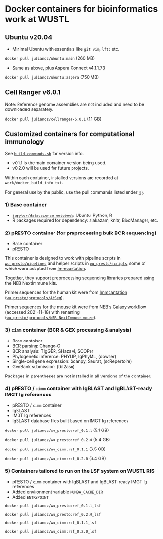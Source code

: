 # Docker containers for bioinformatics work at WUSTL

## Ubuntu v20.04

* Minimal Ubuntu with essentials like `git`, `vim`, `lftp` etc. 

`docker pull julianqz/ubuntu:main` (260 MB) 

* Same as above, plus Aspera Connect v4.1.1.73 

`docker pull julianqz/ubuntu:aspera` (750 MB)

## Cell Ranger v6.0.1

Note: Reference genome assemblies are not included and need to be downloaded separately.

`docker pull julianqz/cellranger-6.0.1` (1.1 GB)

## Customized containers for computational immunology

See [`build_commands.sh`](./build_commands.sh) for version info. 

* v0.1.1 is the main container version being used. 
* v0.2.0 will be used for future projects.

Within each container, installed versions are recorded at `work/docker_build_info.txt`.

For general use by the public, use the pull commands listed under [`4)`](https://github.com/julianqz/wustl_docker#4-presto--cimm-container-with-igblast-and-igblast-ready-imgt-ig-references).

### 1) Base container

* [`jupyter/datascience-notebook`](https://jupyter-docker-stacks.readthedocs.io/en/latest/using/selecting.html): Ubuntu, Python, R
* R packages required for dependency: alakazam, knitr, BiocManager, etc.

### 2) pRESTO container (for preprocessing bulk BCR sequencing)

* Base container
* pRESTO

This container is designed to work with pipeline scripts in [`wu_presto/pipelines`](./wu_presto/pipelines) and helper scripts in [`wu_presto/scripts`](./wu_presto/scripts), some of which were adapted from [Immcantation](https://bitbucket.org/kleinstein/immcantation). 

Together, they support preprocessing sequencing libraries prepared using the NEB NextImmune kits. 

Primer sequences for the human kit were from [Immcantation](https://bitbucket.org/kleinstein/immcantation) ([`wu_presto/protocols/AbSeq`](./wu_presto/protocols/AbSeq)). 

Primer sequences for the mouse kit were from NEB's [Galaxy workflow](https://usegalaxy.org/u/bradlanghorst/w/presto-nebnext-immune-seq-workflow-v320) (accessed 2021-11-18) with renaming ([`wu_presto/protocols/NEB_NextImmune_mouse`](./wu_presto/protocols/NEB_NextImmune_mouse)).

### 3) `cimm` container (BCR & GEX processing & analysis)

* Base container
* BCR parsing: Change-O
* BCR analysis: TIgGER, SHazaM, SCOPer
* Phylogenetic inference: PHYLIP, IgPhyML, (dowser)
* Single-cell gene expression: Scanpy, Seurat, (scRepertoire)
* GenBank submission: (tbl2asn)

Packages in parentheses are not installed in all versions of the container.

### 4) pRESTO / `cimm` container with IgBLAST and IgBLAST-ready IMGT Ig references

* pRESTO / `cimm` container
* IgBLAST
* IMGT Ig references
* IgBLAST database files built based on IMGT Ig references

`docker pull julianqz/wu_presto:ref_0.1.1` (5.1 GB)

`docker pull julianqz/wu_presto:ref_0.2.0` (5.4 GB)

`docker pull julianqz/wu_cimm:ref_0.1.1` (6.5 GB)

`docker pull julianqz/wu_cimm:ref_0.2.0` (6.4 GB)

### 5) Containers tailored to run on the LSF system on WUSTL RIS

* pRESTO / `cimm` container with IgBLAST and IgBLAST-ready IMGT Ig references
* Added environment variable `NUMBA_CACHE_DIR`
* Added `ENTRYPOINT`

`docker pull julianqz/wu_presto:ref_0.1.1_lsf`

`docker pull julianqz/wu_presto:ref_0.2.0_lsf`

`docker pull julianqz/wu_cimm:ref_0.1.1_lsf`

`docker pull julianqz/wu_cimm:ref_0.2.0_lsf`


